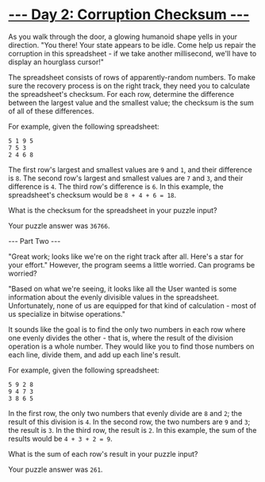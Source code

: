 # [--- Day 2: Corruption Checksum ---](http://adventofcode.com/2017/day/2)

As you walk through the door, a glowing humanoid shape yells in your direction. "You there! Your state appears to be idle. Come help us repair the corruption in this spreadsheet - if we take another millisecond, we'll have to display an hourglass cursor!"

The spreadsheet consists of rows of apparently-random numbers. To make sure the recovery process is on the right track, they need you to calculate the spreadsheet's checksum. For each row, determine the difference between the largest value and the smallest value; the checksum is the sum of all of these differences.

For example, given the following spreadsheet:
```
5 1 9 5  
7 5 3  
2 4 6 8  
```
The first row's largest and smallest values are ``9`` and ``1``, and their difference is ``8``.
The second row's largest and smallest values are ``7`` and ``3``, and their difference is ``4``.
The third row's difference is ``6``.
In this example, the spreadsheet's checksum would be ``8 + 4 + 6 = 18``.

What is the checksum for the spreadsheet in your puzzle input?

Your puzzle answer was ``36766``.

--- Part Two ---

"Great work; looks like we're on the right track after all. Here's a star for your effort." However, the program seems a little worried. Can programs be worried?

"Based on what we're seeing, it looks like all the User wanted is some information about the evenly divisible values in the spreadsheet. Unfortunately, none of us are equipped for that kind of calculation - most of us specialize in bitwise operations."

It sounds like the goal is to find the only two numbers in each row where one evenly divides the other - that is, where the result of the division operation is a whole number. They would like you to find those numbers on each line, divide them, and add up each line's result.

For example, given the following spreadsheet:

``5 9 2 8``  
``9 4 7 3``  
``3 8 6 5``  

In the first row, the only two numbers that evenly divide are ``8`` and ``2``; the result of this division is ``4``.
In the second row, the two numbers are ``9`` and ``3``; the result is ``3``.
In the third row, the result is ``2``.
In this example, the sum of the results would be ``4 + 3 + 2 = 9``.

What is the sum of each row's result in your puzzle input?

Your puzzle answer was ``261``.
